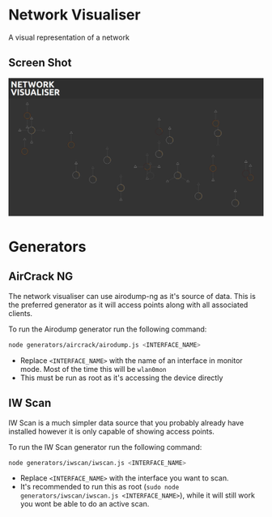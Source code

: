 # Network Visualiser

A visual representation of a network

## Screen Shot
![Airmon Data Screenshot](generators/aircrack/screenshot.png)

# Generators

## AirCrack NG

The network visualiser can use airodump-ng as it's source of data. This is the preferred generator as it will access points along with all associated clients.

To run the Airodump generator run the following command:

```bash
node generators/aircrack/airodump.js <INTERFACE_NAME>
```

- Replace `<INTERFACE_NAME>` with the name of an interface in monitor mode. Most of the time this will be `wlan0mon`
- This must be run as root as it's accessing the device directly

## IW Scan

IW Scan is a much simpler data source that you probably already have installed however it is only capable of showing access points.

To run the IW Scan generator run the following command:

```bash
node generators/iwscan/iwscan.js <INTERFACE_NAME>
```

- Replace `<INTERFACE_NAME>` with the interface you want to scan.
- It's recommended to run this as root (`sudo node generators/iwscan/iwscan.js <INTERFACE_NAME>`), while it will still work you wont be able to do an active scan.